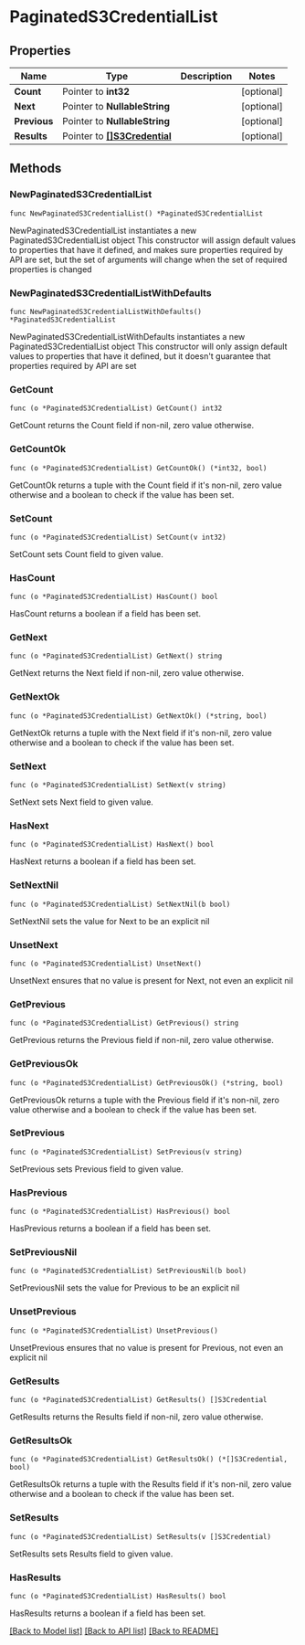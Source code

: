 # PaginatedS3CredentialList

## Properties

Name | Type | Description | Notes
------------ | ------------- | ------------- | -------------
**Count** | Pointer to **int32** |  | [optional] 
**Next** | Pointer to **NullableString** |  | [optional] 
**Previous** | Pointer to **NullableString** |  | [optional] 
**Results** | Pointer to [**[]S3Credential**](S3Credential.md) |  | [optional] 

## Methods

### NewPaginatedS3CredentialList

`func NewPaginatedS3CredentialList() *PaginatedS3CredentialList`

NewPaginatedS3CredentialList instantiates a new PaginatedS3CredentialList object
This constructor will assign default values to properties that have it defined,
and makes sure properties required by API are set, but the set of arguments
will change when the set of required properties is changed

### NewPaginatedS3CredentialListWithDefaults

`func NewPaginatedS3CredentialListWithDefaults() *PaginatedS3CredentialList`

NewPaginatedS3CredentialListWithDefaults instantiates a new PaginatedS3CredentialList object
This constructor will only assign default values to properties that have it defined,
but it doesn't guarantee that properties required by API are set

### GetCount

`func (o *PaginatedS3CredentialList) GetCount() int32`

GetCount returns the Count field if non-nil, zero value otherwise.

### GetCountOk

`func (o *PaginatedS3CredentialList) GetCountOk() (*int32, bool)`

GetCountOk returns a tuple with the Count field if it's non-nil, zero value otherwise
and a boolean to check if the value has been set.

### SetCount

`func (o *PaginatedS3CredentialList) SetCount(v int32)`

SetCount sets Count field to given value.

### HasCount

`func (o *PaginatedS3CredentialList) HasCount() bool`

HasCount returns a boolean if a field has been set.

### GetNext

`func (o *PaginatedS3CredentialList) GetNext() string`

GetNext returns the Next field if non-nil, zero value otherwise.

### GetNextOk

`func (o *PaginatedS3CredentialList) GetNextOk() (*string, bool)`

GetNextOk returns a tuple with the Next field if it's non-nil, zero value otherwise
and a boolean to check if the value has been set.

### SetNext

`func (o *PaginatedS3CredentialList) SetNext(v string)`

SetNext sets Next field to given value.

### HasNext

`func (o *PaginatedS3CredentialList) HasNext() bool`

HasNext returns a boolean if a field has been set.

### SetNextNil

`func (o *PaginatedS3CredentialList) SetNextNil(b bool)`

 SetNextNil sets the value for Next to be an explicit nil

### UnsetNext
`func (o *PaginatedS3CredentialList) UnsetNext()`

UnsetNext ensures that no value is present for Next, not even an explicit nil
### GetPrevious

`func (o *PaginatedS3CredentialList) GetPrevious() string`

GetPrevious returns the Previous field if non-nil, zero value otherwise.

### GetPreviousOk

`func (o *PaginatedS3CredentialList) GetPreviousOk() (*string, bool)`

GetPreviousOk returns a tuple with the Previous field if it's non-nil, zero value otherwise
and a boolean to check if the value has been set.

### SetPrevious

`func (o *PaginatedS3CredentialList) SetPrevious(v string)`

SetPrevious sets Previous field to given value.

### HasPrevious

`func (o *PaginatedS3CredentialList) HasPrevious() bool`

HasPrevious returns a boolean if a field has been set.

### SetPreviousNil

`func (o *PaginatedS3CredentialList) SetPreviousNil(b bool)`

 SetPreviousNil sets the value for Previous to be an explicit nil

### UnsetPrevious
`func (o *PaginatedS3CredentialList) UnsetPrevious()`

UnsetPrevious ensures that no value is present for Previous, not even an explicit nil
### GetResults

`func (o *PaginatedS3CredentialList) GetResults() []S3Credential`

GetResults returns the Results field if non-nil, zero value otherwise.

### GetResultsOk

`func (o *PaginatedS3CredentialList) GetResultsOk() (*[]S3Credential, bool)`

GetResultsOk returns a tuple with the Results field if it's non-nil, zero value otherwise
and a boolean to check if the value has been set.

### SetResults

`func (o *PaginatedS3CredentialList) SetResults(v []S3Credential)`

SetResults sets Results field to given value.

### HasResults

`func (o *PaginatedS3CredentialList) HasResults() bool`

HasResults returns a boolean if a field has been set.


[[Back to Model list]](../README.md#documentation-for-models) [[Back to API list]](../README.md#documentation-for-api-endpoints) [[Back to README]](../README.md)


